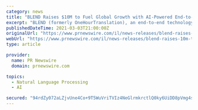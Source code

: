 ```yaml
---
category: news
title: "BLEND Raises $10M to Fuel Global Growth with AI-Powered End-to-End Localization Services"
excerpt: "BLEND (formerly OneHourTranslation), an end-to-end technology-based multi-market enabler, announced the completion of a $10 million"
publishedDateTime: 2021-03-03T21:00:00Z
originalUrl: "https://www.prnewswire.com/il/news-releases/blend-raises-10m-to-fuel-global-growth-with-ai-powered-end-to-end-localization-services-301239576.html"
webUrl: "https://www.prnewswire.com/il/news-releases/blend-raises-10m-to-fuel-global-growth-with-ai-powered-end-to-end-localization-services-301239576.html"
type: article

provider:
  name: PR Newswire
  domain: prnewswire.com

topics:
  - Natural Language Processing
  - AI

secured: "94rdZy072aLZjvUne4Co+9T5WuVriTVIz4NeGlrmkrctlQ0ky6UiDD8pVmg4sBItmU1e6IOes4xJThU2u7P+1SXGGkRnZYwC61nnskQXV3kRWat1L7aaaPXjbHBX6j9xBrfTmPYG9hAGtZXVTDvNQR8QqGcw2s5IokCCR06RtrLEuL+3yJY+r/puEsRI3AlUT8Or7vv6AFsHfCaFSN+GR3opMsiaWBBTZABURAbdMBoPTGqUBPJgGHIvlpDtcIeABGO3wfasr3olIIDvMsOeGjZLu0nY+WgabimZMS5P4+nH/fl0+5kv6VUWbDSKsxnu+3d+KIsc8iik2lJQFKRReHhSCAb4wI5a+Ce/KKjBQUQ=;CfY/h2jcsek3SIaco9Z04g=="
---
```


